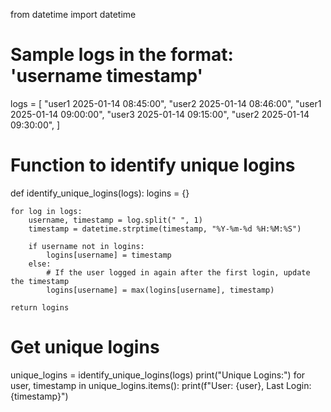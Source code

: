 from datetime import datetime

# Sample logs in the format: 'username timestamp'
logs = [
    "user1 2025-01-14 08:45:00",
    "user2 2025-01-14 08:46:00",
    "user1 2025-01-14 09:00:00",
    "user3 2025-01-14 09:15:00",
    "user2 2025-01-14 09:30:00",
]

# Function to identify unique logins
def identify_unique_logins(logs):
    logins = {}
    
    for log in logs:
        username, timestamp = log.split(" ", 1)
        timestamp = datetime.strptime(timestamp, "%Y-%m-%d %H:%M:%S")
        
        if username not in logins:
            logins[username] = timestamp
        else:
            # If the user logged in again after the first login, update the timestamp
            logins[username] = max(logins[username], timestamp)
    
    return logins

# Get unique logins
unique_logins = identify_unique_logins(logs)
print("Unique Logins:")
for user, timestamp in unique_logins.items():
    print(f"User: {user}, Last Login: {timestamp}")

